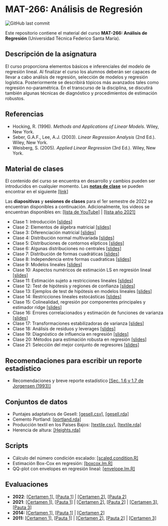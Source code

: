 # MAT-266: Análisis de Regresión
![GitHub last commit](https://img.shields.io/github/last-commit/faosorios/Curso-Regresion)

Este repositorio contiene el material del curso **MAT-266: Análisis de Regresión** (Universidad Técnica Federico Santa María).

## Descripción de la asignatura

El curso proporciona elementos básicos e inferenciales del modelo de regresión lineal. Al finalizar el curso los alumnos deberán ser capaces de llevar a cabo análisis de regresión, selección de modelos y regresión logística. Posteriormente se describirá tópicos más avanzados tales como regresión no-paramétrica. En el transcurso de la disciplina, se discutirá también algunas técnicas de diagnóstico y procedimientos de estimación robustos.

## Referencias 

* Hocking, R. (1996). *Methods and Applications of Linear Models*. Wiley, New York.
* Seber, G.A.F., Lee, A.J. (2003). *Linear Regression Analysis* (2nd Ed.). Wiley, New York.
* Weisberg, S. (2005). *Applied Linear Regression* (3rd Ed.). Wiley, New York.

## Material de clases

El contenido del curso se encuentra en desarrollo y cambios pueden ser introducidos en cualquier momento. Las [**notas de clase**](https://github.com/faosorios/Curso-Regresion/blob/main/notas%20de%20clase/analisis-regresion.pdf) se pueden encontrar en el siguiente [[link]](https://github.com/faosorios/Curso-Regresion/blob/main/notas%20de%20clase/analisis-regresion.pdf)

Las **diapositivas** y **sesiones de clases** para el 1er semestre de 2022 se encuentran disponibles a continuación. Adicionalmente, los videos se encuentran disponibles en: [[lista de YouTube]](https://youtube.com/playlist?list=PL7ZDxVK6zhI9s0WNgtjC47ZzFeFcXEsbD) | [[lista año 2021]](https://youtube.com/playlist?list=PL7ZDxVK6zhI-lTZmYVXxr36dm-EW9KbL8)

- Clase 1: Introducción [[slides]](https://github.com/faosorios/Curso-Regresion/blob/main/diapositivas/2022/MAT266_slides-01.pdf)
- Clase 2: Elementos de álgebra matricial [[slides]](https://github.com/faosorios/Curso-Regresion/blob/main/diapositivas/2022/MAT266_slides-02.pdf)
- Clase 3: Diferenciación matricial [[slides]](https://github.com/faosorios/Curso-Regresion/blob/main/diapositivas/2022/MAT266_slides-03.pdf)
- Clase 4: Distribución normal multivariada [[slides]](https://github.com/faosorios/Curso-Regresion/blob/main/diapositivas/2022/MAT266_slides-04.pdf)
- Clase 5: Distribuciones de contornos elípticos [[slides]](https://github.com/faosorios/Curso-Regresion/blob/main/diapositivas/2022/MAT266_slides-05.pdf)
- Clase 6: Algunas distribuciones no centrales [[slides]](https://github.com/faosorios/Curso-Regresion/blob/main/diapositivas/2022/MAT266_slides-06.pdf)
- Clase 7: Distribución de formas cuadráticas [[slides]](https://github.com/faosorios/Curso-Regresion/blob/main/diapositivas/2022/MAT266_slides-07.pdf)
- Clase 8: Independencia entre formas cuadraticas [[slides]](https://github.com/faosorios/Curso-Regresion/blob/main/diapositivas/2022/MAT266_slides-08.pdf)
- Clase 9: Modelos lineales [[slides]](https://github.com/faosorios/Curso-Regresion/blob/main/diapositivas/2022/MAT266_slides-09.pdf)
- Clase 10: Aspectos numéricos de estimación LS en regresión lineal [[slides]](https://github.com/faosorios/Curso-Regresion/blob/main/diapositivas/2022/MAT266_slides-10.pdf)
- Clase 11: Estimación sujeto a restricciones lineales [[slides]](https://github.com/faosorios/Curso-Regresion/blob/main/diapositivas/2022/MAT266_slides-11.pdf)
- Clase 12: Test de hipótesis y regiones de confianza [[slides]](https://github.com/faosorios/Curso-Regresion/blob/main/diapositivas/2022/MAT266_slides-12.pdf)
- Clase 13: Ejemplos de test de hipótesis en modelos lineales [[slides]](https://github.com/faosorios/Curso-Regresion/blob/main/diapositivas/2022/MAT266_slides-13.pdf)
- Clase 14: Restricciones lineales estocásticas [[slides]](https://github.com/faosorios/Curso-Regresion/blob/main/diapositivas/2022/MAT266_slides-14.pdf)
- Clase 15: Colinealidad, regresión por componentes principales y estimador ridge [[slides]](https://github.com/faosorios/Curso-Regresion/blob/main/diapositivas/2022/MAT266_slides-15.pdf)
- Clase 16: Errores correlacionados y estimación de funciones de varianza [[slides]](https://github.com/faosorios/Curso-Regresion/blob/main/diapositivas/2022/MAT266_slides-16.pdf)
- Clase 17: Transformaciones estabilizadoras de varianza [[slides]](https://github.com/faosorios/Curso-Regresion/blob/main/diapositivas/2022/MAT266_slides-17.pdf)
- Clase 18: Análisis de residuos y leverages [[slides]](https://github.com/faosorios/Curso-Regresion/blob/main/diapositivas/2022/MAT266_slides-18.pdf)
- Clase 19: Diagnóstico de influencia en regresión [[slides]](https://github.com/faosorios/Curso-Regresion/blob/main/diapositivas/2022/MAT266_slides-19.pdf)
- Clase 20: Métodos para estimación robusta en regresión [[slides]](https://github.com/faosorios/Curso-Regresion/blob/main/diapositivas/2022/MAT266_slides-20.pdf)
- Clase 21: Selección del mejor conjunto de regresores [[slides]](https://github.com/faosorios/Curso-Regresion/blob/main/diapositivas/2022/MAT266_slides-21.pdf)

## Recomendaciones para escribir un reporte estadístico

- Recomendaciones y breve reporte estadístico [[Sec. 1.6 y 1.7 de Jorgensen (1993)]](https://github.com/faosorios/Curso-Regresion/blob/main/reportes_estadisticos.pdf)

## Conjuntos de datos

- Puntajes adaptativos de Gesell: [[gesell.csv]](https://github.com/faosorios/Curso-Regresion/blob/main/datasets/gesell.csv), [[gesell.rda]](https://github.com/faosorios/Curso-Regresion/blob/main/datasets/gesell.rda)
- Cemento Portland: [[portland.rda]](https://github.com/faosorios/Curso-Regresion/blob/main/datasets/portland.rda)
- Producción textil en los Países Bajos: [[textile.csv]](https://github.com/faosorios/Curso-Regresion/blob/main/datasets/textile.csv), [[textile.rda]](https://github.com/faosorios/Curso-Regresion/blob/main/datasets/textile.rda)
- Herencia de altura: [[Heights.rda]](https://github.com/faosorios/Curso-Regresion/blob/main/datasets/Heights.rda)

## Scripts 

- Cálculo del número condición escalado: [[scaled.condition.R]](https://github.com/faosorios/Curso-Regresion/blob/main/scripts/scaled.condition.R)
- Estimación Box-Cox en regresión: [[boxcox.lm.R]](https://github.com/faosorios/Curso-Regresion/blob/main/scripts/boxcox.lm.R)
- QQ-plot con envelopes en regresión lineal: [[envelope.lm.R]](https://github.com/faosorios/Curso-Regresion/blob/main/scripts/envelope.lm.R)

## Evaluaciones

- **2022**: [[Certamen 1]](https://github.com/faosorios/Curso-Regresion/blob/main/evaluaciones/MAT266-C1_2022.pdf), [[Pauta 1]](https://github.com/faosorios/Curso-Regresion/blob/main/evaluaciones/MAT266-P1_2022.pdf) | [[Certamen 2]](https://github.com/faosorios/Curso-Regresion/blob/main/evaluaciones/MAT266-C2_2022.pdf), [[Pauta 2]](https://github.com/faosorios/Curso-Regresion/blob/main/evaluaciones/MAT266-P2_2022.pdf)
- **2021**: [[Certamen 1]](https://github.com/faosorios/Curso-Regresion/blob/main/evaluaciones/MAT266-C1_2021.pdf), [[Pauta 1]](https://github.com/faosorios/Curso-Regresion/blob/main/evaluaciones/MAT266-P1_2021.pdf) | [[Certamen 2]](https://github.com/faosorios/Curso-Regresion/blob/main/evaluaciones/MAT266-C2_2021.pdf), [[Pauta 2]](https://github.com/faosorios/Curso-Regresion/blob/main/evaluaciones/MAT266-P2_2021.pdf) | [[Certamen 3]](https://github.com/faosorios/Curso-Regresion/blob/main/evaluaciones/MAT266-C3_2021.pdf), [[Pauta 3]](https://github.com/faosorios/Curso-Regresion/blob/main/evaluaciones/MAT266-P3_2021.pdf)
- **2014:** [[Certamen 1]](https://github.com/faosorios/Curso-Regresion/blob/main/evaluaciones/MAT266-C1_2014.pdf), [[Pauta 1]](https://github.com/faosorios/Curso-Regresion/blob/main/evaluaciones/MAT266-P1_2014.pdf) | [[Certamen 2]](https://github.com/faosorios/Curso-Regresion/blob/main/evaluaciones/MAT266-C2_2014.pdf)
- **2011:** [[Certamen 1]](https://github.com/faosorios/Curso-Regresion/blob/main/evaluaciones/MAT266-C1_2011.pdf), [[Pauta 1]](https://github.com/faosorios/Curso-Regresion/blob/main/evaluaciones/MAT266-P1_2011.pdf) | [[Certamen 2]](https://github.com/faosorios/Curso-Regresion/blob/main/evaluaciones/MAT266-C2_2011.pdf), [[Pauta 2]](https://github.com/faosorios/Curso-Regresion/blob/main/evaluaciones/MAT266-P2_2011.pdf) | [[Certamen 3]](https://github.com/faosorios/Curso-Regresion/blob/main/evaluaciones/MAT266-C3_2011.pdf)
